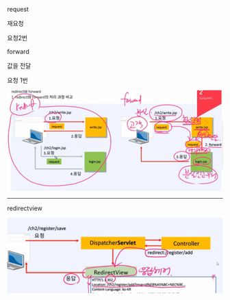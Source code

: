request

재요청

요청2번



forward 

값을 전달

요청 1번

![image-20220409170139361](image/redirect,forward/image-20220409170139361.png)



---

redirectview 

![image-20220409170356935](image/redirect,forward/image-20220409170356935.png)